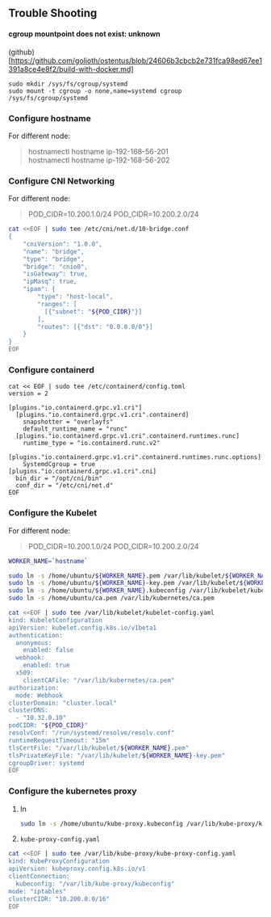 ## Trouble Shooting
####  cgroup mountpoint does not exist: unknown
(github)[https://github.com/golioth/ostentus/blob/24606b3cbcb2e731fca98ed67ee1391a8ce4e8f2/build-with-docker.md]
```
sudo mkdir /sys/fs/cgroup/systemd
sudo mount -t cgroup -o none,name=systemd cgroup /sys/fs/cgroup/systemd
```

### Configure hostname
For different node:
> hostnamectl hostname ip-192-168-56-201  
> hostnamectl hostname ip-192-168-56-202

### Configure CNI Networking
For different node:
> POD_CIDR=10.200.1.0/24
> POD_CIDR=10.200.2.0/24
```bash
cat <<EOF | sudo tee /etc/cni/net.d/10-bridge.conf
{
    "cniVersion": "1.0.0",
    "name": "bridge",
    "type": "bridge",
    "bridge": "cnio0",
    "isGateway": true,
    "ipMasq": true,
    "ipam": {
        "type": "host-local",
        "ranges": [
          [{"subnet": "${POD_CIDR}"}]
        ],
        "routes": [{"dst": "0.0.0.0/0"}]
    }
}
EOF
```

### Configure containerd
```
cat << EOF | sudo tee /etc/containerd/config.toml
version = 2

[plugins."io.containerd.grpc.v1.cri"]
  [plugins."io.containerd.grpc.v1.cri".containerd]
    snapshotter = "overlayfs"
    default_runtime_name = "runc"
  [plugins."io.containerd.grpc.v1.cri".containerd.runtimes.runc]
    runtime_type = "io.containerd.runc.v2"
  [plugins."io.containerd.grpc.v1.cri".containerd.runtimes.runc.options]
    SystemdCgroup = true
[plugins."io.containerd.grpc.v1.cri".cni]
  bin_dir = "/opt/cni/bin"
  conf_dir = "/etc/cni/net.d"
EOF
```

### Configure the Kubelet
For different node:
> POD_CIDR=10.200.1.0/24
> POD_CIDR=10.200.2.0/24
```bash
WORKER_NAME=`hostname`

sudo ln -s /home/ubuntu/${WORKER_NAME}.pem /var/lib/kubelet/${WORKER_NAME}.pem
sudo ln -s /home/ubuntu/${WORKER_NAME}-key.pem /var/lib/kubelet/${WORKER_NAME}-key.pem
sudo ln -s /home/ubuntu/${WORKER_NAME}.kubeconfig /var/lib/kubelet/kubeconfig
sudo ln -s /home/ubuntu/ca.pem /var/lib/kubernetes/ca.pem

cat <<EOF | sudo tee /var/lib/kubelet/kubelet-config.yaml
kind: KubeletConfiguration
apiVersion: kubelet.config.k8s.io/v1beta1
authentication:
  anonymous:
    enabled: false
  webhook:
    enabled: true
  x509:
    clientCAFile: "/var/lib/kubernetes/ca.pem"
authorization:
  mode: Webhook
clusterDomain: "cluster.local"
clusterDNS:
  - "10.32.0.10"
podCIDR: "${POD_CIDR}"
resolvConf: "/run/systemd/resolve/resolv.conf"
runtimeRequestTimeout: "15m"
tlsCertFile: "/var/lib/kubelet/${WORKER_NAME}.pem"
tlsPrivateKeyFile: "/var/lib/kubelet/${WORKER_NAME}-key.pem"
cgroupDriver: systemd
EOF
```

### Configure the kubernetes proxy
1. ln
    ```bash
    sudo ln -s /home/ubuntu/kube-proxy.kubeconfig /var/lib/kube-proxy/kubeconfig
    ```
1. `kube-proxy-config.yaml`
```bash
cat <<EOF | sudo tee /var/lib/kube-proxy/kube-proxy-config.yaml
kind: KubeProxyConfiguration
apiVersion: kubeproxy.config.k8s.io/v1
clientConnection:
  kubeconfig: "/var/lib/kube-proxy/kubeconfig"
mode: "iptables"
clusterCIDR: "10.200.0.0/16"
EOF
```